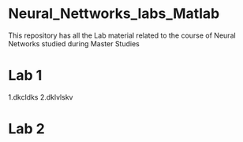 # Neural_Nettworks_labs_Matlab
This repository has all the Lab material related to the course of Neural Networks studied during Master Studies
# Lab 1
 1.dkcldks
 2.dklvlskv
 
# Lab 2 
